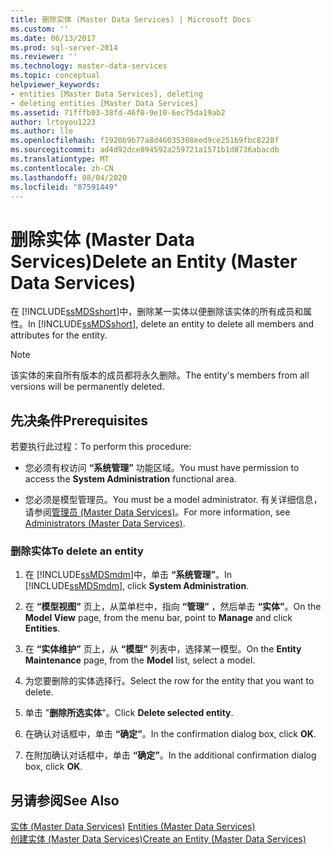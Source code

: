 ```yaml
---
title: 删除实体 (Master Data Services) | Microsoft Docs
ms.custom: ''
ms.date: 06/13/2017
ms.prod: sql-server-2014
ms.reviewer: ''
ms.technology: master-data-services
ms.topic: conceptual
helpviewer_keywords:
- entities [Master Data Services], deleting
- deleting entities [Master Data Services]
ms.assetid: 71fffb03-38fd-46f0-9e10-6ec75da19ab2
author: lrtoyou1223
ms.author: lle
ms.openlocfilehash: f1920b9b77a8d46035308eed9ce251b9fbc8228f
ms.sourcegitcommit: ad4d92dce894592a259721a1571b1d8736abacdb
ms.translationtype: MT
ms.contentlocale: zh-CN
ms.lasthandoff: 08/04/2020
ms.locfileid: "87591449"
---
```

# <a name="delete-an-entity-master-data-services"></a><span data-ttu-id="db353-102">删除实体 (Master Data Services)</span><span class="sxs-lookup"><span data-stu-id="db353-102">Delete an Entity (Master Data Services)</span></span>
  <span data-ttu-id="db353-103">在 [!INCLUDE[ssMDSshort](../includes/ssmdsshort-md.md)]中，删除某一实体以便删除该实体的所有成员和属性。</span><span class="sxs-lookup"><span data-stu-id="db353-103">In [!INCLUDE[ssMDSshort](../includes/ssmdsshort-md.md)], delete an entity to delete all members and attributes for the entity.</span></span>  
  
> [!NOTE]  
>  <span data-ttu-id="db353-104">该实体的来自所有版本的成员都将永久删除。</span><span class="sxs-lookup"><span data-stu-id="db353-104">The entity's members from all versions will be permanently deleted.</span></span>  
  
## <a name="prerequisites"></a><span data-ttu-id="db353-105">先决条件</span><span class="sxs-lookup"><span data-stu-id="db353-105">Prerequisites</span></span>  
 <span data-ttu-id="db353-106">若要执行此过程：</span><span class="sxs-lookup"><span data-stu-id="db353-106">To perform this procedure:</span></span>  
  
-   <span data-ttu-id="db353-107">您必须有权访问 **“系统管理”** 功能区域。</span><span class="sxs-lookup"><span data-stu-id="db353-107">You must have permission to access the **System Administration** functional area.</span></span>  
  
-   <span data-ttu-id="db353-108">您必须是模型管理员。</span><span class="sxs-lookup"><span data-stu-id="db353-108">You must be a model administrator.</span></span> <span data-ttu-id="db353-109">有关详细信息，请参阅[管理员 &#40;Master Data Services&#41;](administrators-master-data-services.md)。</span><span class="sxs-lookup"><span data-stu-id="db353-109">For more information, see [Administrators &#40;Master Data Services&#41;](administrators-master-data-services.md).</span></span>  
  
### <a name="to-delete-an-entity"></a><span data-ttu-id="db353-110">删除实体</span><span class="sxs-lookup"><span data-stu-id="db353-110">To delete an entity</span></span>  
  
1.  <span data-ttu-id="db353-111">在 [!INCLUDE[ssMDSmdm](../includes/ssmdsmdm-md.md)]中，单击 **“系统管理”**。</span><span class="sxs-lookup"><span data-stu-id="db353-111">In [!INCLUDE[ssMDSmdm](../includes/ssmdsmdm-md.md)], click **System Administration**.</span></span>  
  
2.  <span data-ttu-id="db353-112">在 **“模型视图”** 页上，从菜单栏中，指向 **“管理”** ，然后单击 **“实体”**。</span><span class="sxs-lookup"><span data-stu-id="db353-112">On the **Model View** page, from the menu bar, point to **Manage** and click **Entities**.</span></span>  
  
3.  <span data-ttu-id="db353-113">在 **“实体维护”** 页上，从 **“模型”** 列表中，选择某一模型。</span><span class="sxs-lookup"><span data-stu-id="db353-113">On the **Entity Maintenance** page, from the **Model** list, select a model.</span></span>  
  
4.  <span data-ttu-id="db353-114">为您要删除的实体选择行。</span><span class="sxs-lookup"><span data-stu-id="db353-114">Select the row for the entity that you want to delete.</span></span>  
  
5.  <span data-ttu-id="db353-115">单击 "**删除所选实体**"。</span><span class="sxs-lookup"><span data-stu-id="db353-115">Click **Delete selected entity**.</span></span>  
  
6.  <span data-ttu-id="db353-116">在确认对话框中，单击 **“确定”**。</span><span class="sxs-lookup"><span data-stu-id="db353-116">In the confirmation dialog box, click **OK**.</span></span>  
  
7.  <span data-ttu-id="db353-117">在附加确认对话框中，单击 **“确定”**。</span><span class="sxs-lookup"><span data-stu-id="db353-117">In the additional confirmation dialog box, click **OK**.</span></span>  
  
## <a name="see-also"></a><span data-ttu-id="db353-118">另请参阅</span><span class="sxs-lookup"><span data-stu-id="db353-118">See Also</span></span>  
 <span data-ttu-id="db353-119">[实体 &#40;Master Data Services&#41;](../../2014/master-data-services/entities-master-data-services.md) </span><span class="sxs-lookup"><span data-stu-id="db353-119">[Entities &#40;Master Data Services&#41;](../../2014/master-data-services/entities-master-data-services.md) </span></span>  
 [<span data-ttu-id="db353-120">创建实体 (Master Data Services)</span><span class="sxs-lookup"><span data-stu-id="db353-120">Create an Entity &#40;Master Data Services&#41;</span></span>](../../2014/master-data-services/create-an-entity-master-data-services.md)  
  
  
